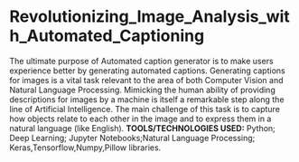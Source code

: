 # Revolutionizing_Image_Analysis_with_Automated_Captioning
The ultimate purpose of Automated caption generator is to make users experience better by generating automated captions.
Generating captions for images is a vital task relevant to the area of both Computer Vision and Natural Language Processing. Mimicking the human ability of providing descriptions for images by a machine is itself a remarkable step along the line of Artificial Intelligence. The main challenge of this task is to capture how objects relate to each other in the image and to express them in a natural language (like English).
**TOOLS/TECHNOLOGIES USED:** Python; Deep Learning; Jupyter Notebooks;Natural Language Processing; Keras,Tensorflow,Numpy,Pillow libraries. 
